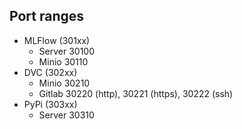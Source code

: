 ## Port ranges

- MLFlow (301xx)
    - Server 30100
    - Minio 30110
- DVC (302xx)
    - Minio 30210
    - Gitlab 30220 (http), 30221 (https), 30222 (ssh)
- PyPi (303xx)
    - Server 30310
